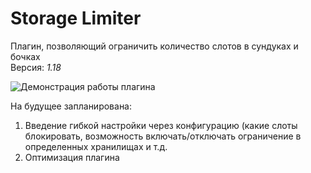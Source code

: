 # Storage Limiter
Плагин, позволяющий ограничить количество слотов в сундуках и бочках  
Версия: *1.18* 

![Демонстрация работы плагина](https://vk.com/s/v1/doc/vGv4lytKsb4ljy0W3do2hAAiwbRnVQrPcdBg8e6slwB8zjx-BvY)

На будущее запланирована:
1. Введение гибкой настройки через конфигурацию (какие слоты блокировать, возможность включать/отключать ограничение в определенных хранилищах и т.д.
2. Оптимизация плагина
